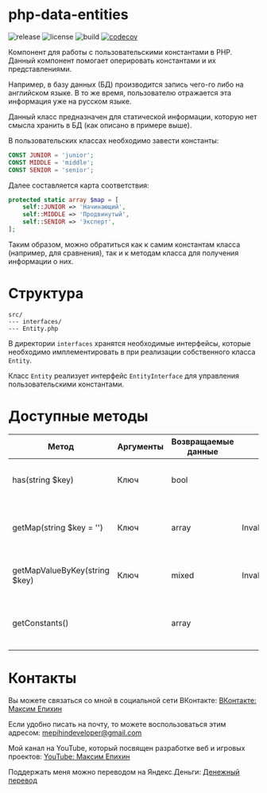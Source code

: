 # php-data-entities

![release](https://img.shields.io/github/v/release/mepihindeveloper/php-data-entities?label=version)
![license](https://img.shields.io/github/license/mepihindeveloper/php-data-entities)
![build](https://github.com/mepihindeveloper/php-data-entities/actions/workflows/php.yml/badge.svg?branch=stable)
[![codecov](https://codecov.io/gh/mepihindeveloper/php-data-entities/branch/development/graph/badge.svg?token=36PP7VKHKG)](https://codecov.io/gh/mepihindeveloper/php-data-entities)

Компонент для работы с пользовательскими константами в PHP. Данный компонент помогает оперировать константами и их
представлениями.

Например, в базу данных (БД) производится запись чего-го либо на английском языке. В то же время, пользователю
отражается эта информация уже на русском языке.

Данный класс предназначен для статической информации, которую нет смысла хранить в БД
(как описано в примере выше).

В пользовательских классах необходимо завести константы:

```php
CONST JUNIOR = 'junior';
CONST MIDDLE = 'middle';
CONST SENIOR = 'senior';
```

Далее составляется карта соответствия:

```php
protected static array $map = [
    self::JUNIOR => 'Начинающий',
    self::MIDDLE => 'Продвинутый',
    self::SENIOR => 'Эксперт',
];
```

Таким образом, можно обратиться как к самим константам класса (например, для сравнения), так и к методам класса для
получения информации о них.

# Структура

```
src/
--- interfaces/
--- Entity.php
```

В директории `interfaces` хранятся необходимые интерфейсы, которые необходимо имплементировать в при реализации
собственного класса `Entity`.

Класс `Entity` реализует интерфейс `EntityInterface` для управления пользовательскими константами.

# Доступные методы

| Метод                         | Аргументы | Возвращаемые данные | Исключения               | Описание                                             |
|-------------------------------|-----------|---------------------|--------------------------|------------------------------------------------------|
| has(string $key)              | Ключ      | bool                |                          | Проверяет наличие ключа в списке                     |
| getMap(string $key = '')      | Ключ      | array               | InvalidArgumentException | Возвращает список или массив [key => value] по ключу |
| getMapValueByKey(string $key) | Ключ      | mixed               | InvalidArgumentException | Возвращает значение из списка по ключу               |
| getConstants()                |           | array               |                          | Возвращает список всех констант класса               |

# Контакты

Вы можете связаться со мной в социальной сети ВКонтакте: [ВКонтакте: Максим Епихин](https://vk.com/maximepihin)

Если удобно писать на почту, то можете воспользоваться этим адресом: mepihindeveloper@gmail.com

Мой канал на YouTube, который посвящен разработке веб и игровых
проектов: [YouTube: Максим Епихин](https://www.youtube.com/channel/UCKusRcoHUy6T4sei-rVzCqQ)

Поддержать меня можно переводом на Яндекс.Деньги: [Денежный перевод](https://yoomoney.ru/to/410012382226565)
